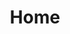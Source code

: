 ---
layout: home
title: Home
headline: People. Products. Software.
copy: |-
    A thinking company on a mission to connect people and businesses with meaningful innovation.
featured_image: /uploads/pages/home/home.jpg
image_description: Software engineer working on Macbook
---
